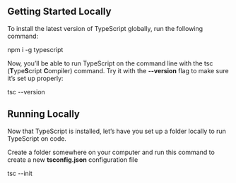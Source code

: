 ## Getting Started Locally

To install the latest version of TypeScript globally, run the following command:

npm i -g typescript

Now, you’ll be able to run TypeScript on the command line with the tsc (**T**ype**S**cript **C**ompiler) command. Try it with the **--version** flag to make sure it’s set up properly:

tsc --version

## Running Locally

Now that TypeScript is installed, let’s have you set up a folder locally to run TypeScript on code.

Create a folder somewhere on your computer and run this command to create a new **tsconfig.json** configuration file

tsc --init
